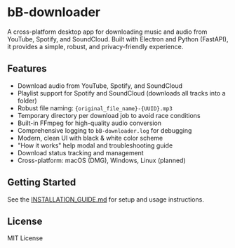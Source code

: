 # bB-downloader

A cross-platform desktop app for downloading music and audio from YouTube, Spotify, and SoundCloud. Built with Electron and Python (FastAPI), it provides a simple, robust, and privacy-friendly experience.

## Features

- Download audio from YouTube, Spotify, and SoundCloud
- Playlist support for Spotify and SoundCloud (downloads all tracks into a folder)
- Robust file naming: `{original_file_name}-{UUID}.mp3`
- Temporary directory per download job to avoid race conditions
- Built-in FFmpeg for high-quality audio conversion
- Comprehensive logging to `bB-downloader.log` for debugging
- Modern, clean UI with black & white color scheme
- "How it works" help modal and troubleshooting guide
- Download status tracking and management
- Cross-platform: macOS (DMG), Windows, Linux (planned)

## Getting Started

See the [INSTALLATION_GUIDE.md](electron-app/INSTALLATION_GUIDE.md) for setup and usage instructions.

## License

MIT License 